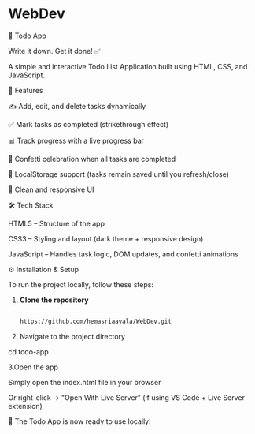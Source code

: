 # WebDev
📝 Todo App

Write it down. Get it done! ✅

A simple and interactive Todo List Application built using HTML, CSS, and JavaScript.


🚀 Features

✍️ Add, edit, and delete tasks dynamically

✅ Mark tasks as completed (strikethrough effect)

📊 Track progress with a live progress bar

🎉 Confetti celebration when all tasks are completed

💾 LocalStorage support (tasks remain saved until you refresh/close)

📱 Clean and responsive UI


🛠️ Tech Stack

HTML5 – Structure of the app

CSS3 – Styling and layout (dark theme + responsive design)

JavaScript  – Handles task logic, DOM updates, and confetti animations

⚙️ Installation & Setup

To run the project locally, follow these steps:

1. **Clone the repository**

   ```bash

   https://github.com/hemasriaavala/WebDev.git
   
2. Navigate to the project directory

  cd todo-app

3.Open the app

  Simply open the index.html file in your browser

  Or right-click → "Open With Live Server" (if using VS Code + Live Server extension)

🎉 The Todo App is now ready to use locally!
